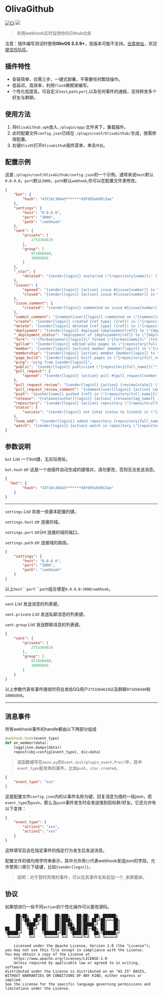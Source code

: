 OlivaGithub
===========
[![CI](https://github.com/HsiangNianian/OlivaGithub/actions/workflows/ci.yml/badge.svg)](https://github.com/HsiangNianian/OlivaGithub/actions/workflows/ci.yml) [![](https://img.shields.io/github/release/HsiangNianian/OlivaGithub.svg)](https://github.com/HsiangNianian/OlivaGithub/releases)
> 利用webhook实时监控你的Github仓库

注意：插件编写测试时使用**OlivOS 3.3.9+**，低版本可能不支持。[仓库地址](https://github.com/HsiangNianian/OlivaGithub/)，欢迎[提交ISSUE](https://github.com/HsiangNianian/OlivaGithub/issues/new)。

插件特性
-------
- 安装简单，仅需三步，一键式部署，不需要任何繁琐操作。
- 低延迟，高效率，利用`flask`微框架编写。
- 个性化程度高，可自定义`host`,`path`,`port`,以及任何事件的通报，支持转发多个好友与群聊。

使用方法
-------
1. 将`OlivaGithub.opk`放入`./plugin/app/`文件夹下，重载插件。
2. 此时配置文件`config.json`已经在`./plugin/conf/OlivaGithub/`生成，按需修改配置。
3. 右键`OlivOS`打开`OlivaGithub`插件菜单，单击`开启`。

配置示例
-------
这是`./plugin/conf/OlivaGithub/config.json`的一个示例。通常来说`host`默认`0.0.0.0`，`port`默认`3000`，`path`默认`webhook`,你可以在配置文件里修改。
```json
{
    "bot": {
        "hash": "43718c3b643*******ddfd95a0d013ae"
    },
    "settings": {
        "host": "0.0.0.0",
        "port": "3000",
        "path": "/webhook"
    },
    "sent": {
        "private": [
            2753364619
        ],
        "group": [
            971050440,
            10005856
        ]
    },
	"_star": {
		"deleted": "{sender[login]} unstarred \"{repository[name]}\" (Total {repository[stargazers_count]} stargazers)"
	},
    "issues": {
		"opened": "{sender[login]} {action} issue #{issue[number]} in \"{repository[full_name]}\"\n\"{issue[title]}\"\n{issue[body]}",
		"closed": "{sender[login]} {action} issue #{issue[number]} in \"{repository[full_name]}\""
	},
    "issue_comment": {
		"created": "{sender[login]} commented on issue #{issue[number]} in \"{repository[full_name]}\"\n{comment[body]}"
	},
    "commit_comment": "{comment[user][login]} commented on \"{comment[commit_id]}\" in \"{repository[full_name]}\"\n{comment[body}",
    "create": "{sender[login]} created {ref_type} ({ref}) in \"{repository[full_name]}\"",
    "delete": "{sender[login]} deleted {ref_type} ({ref}) in \"{repository[full_name]}\"",
    "deployment": "{sender[login]} deployed {deployment[ref]} to \"{deployment[environment]}\" in \"{repository[full_name]}\"",
    "_deployment_status": "deployment of {deployement[ref]} to \"{deployment[environment]}\" \"{deployment_status[state]}\" in \"{repository[full_name]}\"",
    "fork": "\"{forkee[owner][login]}\" forked \"{forkee[name]}\" (Total {repository[forks_count]} forkee)",
    "gollum": "{sender[login]} edited wiki pages in \"{repository[full_name]}\"",
    "member": "{sender[login]} {action} member {member[login]} in \"{repository[full_name]}\"",
    "membership": "{sender[login]} {action} member {member[login]} to team \"{team[name]} in {repository[full_name]}\"",
    "page_build": "{sender[login]} built pages in \"{repository[full_name]}\"",
    "ping": "ping from {sender[login]}",
    "public": "{sender[login]} publicized \"{repository[full_name]}\"",
    "pull_request": {
		"opened": "{sender[login]} {action} pull #{pull_request[number]} in \"{repository[full_name]}\"\n\"{pull_request[title]}\"\n{pull_request[body]}"
	},
    "pull_request_review": "{sender[login]} {action} {review[state]} \"review on pull #{pull_request[number]} in \"{repository[full_name]}\"",
    "pull_request_review_comment": "{comment[user][login]} {action} comment \"on pull #{pull_request[number]} in \"{repository[full_name]}\"",
    "push": "{pusher[name]} pushed {ref} in \"{repository[full_name]}\"\n{comments[message]}",
    "release": "{release[author][login]} {action} {release[tag_name]} in \"{repository[full_name]}\"",
    "repository": "{sender[login]} {action} repository \"{repository[full_name]}\"",
    "status": {
		"success": "{sender[login]} set {sha} status to {state} in \"{repository[full_name]}\""
	},
    "team_add": "{sender[login]} added repository {repository[full_name]} to team \"{team[name]}\"",
    "watch": "{sender[login]} {action} watch in repository \"{repository[full_name]}\"(Total {repository[stargazers_count]} stargazers)"
}
```

参数说明
-------
`bot` _List_ 一个bot键，无实际用处。

`bot.hash` _str_ 这是一个由插件自动生成的键值对，请勿更改，否则无法发送消息。
```json
{
  "bot": {
        "hash": "43718c3b643*******ddfd95a0d013ae"
    }
}
```

-------

`settings` _List_ 存放一些基本配置的键。

`settings.host` _str_ 连接的域。

`settings.port` _str|int_ 连接的域的端口。

`settings.path` _str_ 连接域的路径。
```json
{
    "settings": {
        "host": "0.0.0.0",
        "port": "3000",
        "path": "/webhook"
    }
}
```
以上`host``port``path`组合便是`0.0.0.0:3000/webhook`。

-------

`sent` _List_ 发送消息的列表键。

`sent.private` _List_ 发送私聊消息的列表键。

`sent.group` _List_ 发送群聊消息的列表键。
```json
{
    "sent": {
        "private": [
            2753364619
        ],
        "group": [
            971050440,
            10005856
        ]
    }
}
```
以上参数代表有事件接收时将会发给QQ用户`2753364619`以及群聊`971050440`和`10005856`。

-------

消息事件
-------
所有webhook事件的handle都由以下两部分组成

```python
@webhook.hook(event_type)
def on_member(data):
    logg(json.dumps(data))
    repost(obj=config[event_type], dic=data)
```
> 该函数被写在`main.py`的`Event.init(plugin_event,Proc)`中，其中`event_type`是具体的事件，比如`push`，`star.created`。

```json
{
    "event_type": "xxx"
}
```
这是配置文件`config.json`内的以事件名称为键、回复消息为值的一段json，若`event_type`为`push`，那么当`push`事件发生时会发送值到目标群/好友。它还允许有以下变体：
```json
{
    "event_type": {
        "action1": "xxx",
        "action2": "xxx"
    }
}
```
这样填写后会在指定事件的指定行为发生后发送消息。

配置文件的值均用字符串表示，其中允许用`{}`代表webhook发送json的字段，允许使用`[]`索引下级键，比如`{sender[login]}`。

> 说明：对于暂时弃用的事件，可以在其事件名称前加一个`_`来屏蔽掉。

协议
----
如果想进行一些不同`action`的个性化操作可以更改源码。
```
     ██╗██╗   ██╗██╗   ██╗███╗   ██╗██╗  ██╗ ██████╗ 
     ██║╚██╗ ██╔╝██║   ██║████╗  ██║██║ ██╔╝██╔═══██╗
     ██║ ╚████╔╝ ██║   ██║██╔██╗ ██║█████╔╝ ██║   ██║
██   ██║  ╚██╔╝  ██║   ██║██║╚██╗██║██╔═██╗ ██║   ██║
╚█████╔╝   ██║   ╚██████╔╝██║ ╚████║██║  ██╗╚██████╔╝
 ╚════╝    ╚═╝    ╚═════╝ ╚═╝  ╚═══╝╚═╝  ╚═╝ ╚═════╝ 
                                                     
    Licensed under the Apache License, Version 2.0 (the "License");
you may not use this file except in compliance with the License.
You may obtain a copy of the License at
    https://www.apache.org/licenses/LICENSE-2.0
    Unless required by applicable law or agreed to in writing, software
distributed under the License is distributed on an "AS IS" BASIS,
WITHOUT WARRANTIES OR CONDITIONS OF ANY KIND, either express or implied.
See the License for the specific language governing permissions and
limitations under the License.
```

